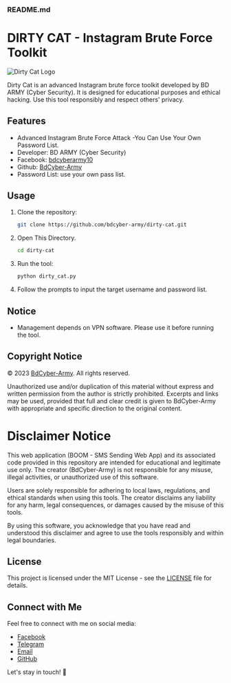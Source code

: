 ### README.md

# DIRTY CAT - Instagram Brute Force Toolkit

![Dirty Cat Logo](dirty_cat_logo.png)

Dirty Cat is an advanced Instagram brute force toolkit developed by BD ARMY (Cyber Security). It is designed for educational purposes and ethical hacking. Use this tool responsibly and respect others' privacy.

## Features
- Advanced Instagram Brute Force Attack
-You Can Use Your Own Password List.
- Developer: BD ARMY (Cyber Security)
- Facebook: [bdcyberarmy10](https://www.facebook.com/bdcyberarmy10)
- Github: [BdCyber-Army](https://github.com/bdcyber-army)
- Password List: use your own pass list.

## Usage
1. Clone the repository:
   
   ```bash
   git clone https://github.com/bdcyber-army/dirty-cat.git
2. Open This Directory.
   ```bash
   cd dirty-cat
3. Run the tool:
   
   ```bash
   python dirty_cat.py
3. Follow the prompts to input the target username and password list.

## Notice
- Management depends on VPN software. Please use it before running the tool.

## Copyright Notice

© 2023 [BdCyber-Army](https://github.com/BdCyber-Army). All rights reserved.

Unauthorized use and/or duplication of this material without express and written permission from the author is strictly prohibited. Excerpts and links may be used, provided that full and clear credit is given to BdCyber-Army with appropriate and specific direction to the original content.

# Disclaimer Notice

This web application (BOOM - SMS Sending Web App) and its associated code provided in this repository are intended for educational and legitimate use only. The creator (BdCyber-Army) is not responsible for any misuse, illegal activities, or unauthorized use of this software.

Users are solely responsible for adhering to local laws, regulations, and ethical standards when using this tools. The creator disclaims any liability for any harm, legal consequences, or damages caused by the misuse of this tools.

By using this software, you acknowledge that you have read and understood this disclaimer and agree to use the tools responsibly and within legal boundaries.

## License
This project is licensed under the MIT License - see the [LICENSE](LICENSE) file for details.

## Connect with Me

Feel free to connect with me on social media:

- [Facebook](https://www.facebook.com/bdcyberarmy10/)
- [Telegram](https://t.me/bdcyberarmy10)
- [Email](mailto:bdcyberarmy10@gmail.com)
- [GitHub](https://github.com/BdCyber-Army/)

Let's stay in touch! 🚀
